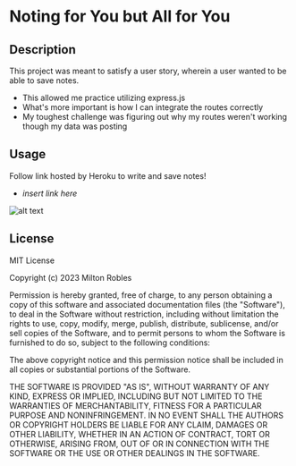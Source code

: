 # Noting for You but All for You

## Description

This project was meant to satisfy a user story, wherein a user wanted to be able to save notes.

- This allowed me practice utilizing express.js
- What's more important is how I can integrate the routes correctly
- My toughest challenge was figuring out why my routes weren't working though my data was posting


## Usage

Follow link hosted by Heroku to write and save notes!

- *insert link here*


![alt text](./screencapture-localhost-3001-notes-2023-05-11-00_49_00.png)


## License

MIT License

Copyright (c) 2023 Milton Robles

Permission is hereby granted, free of charge, to any person obtaining a copy
of this software and associated documentation files (the "Software"), to deal
in the Software without restriction, including without limitation the rights
to use, copy, modify, merge, publish, distribute, sublicense, and/or sell
copies of the Software, and to permit persons to whom the Software is
furnished to do so, subject to the following conditions:

The above copyright notice and this permission notice shall be included in all
copies or substantial portions of the Software.

THE SOFTWARE IS PROVIDED "AS IS", WITHOUT WARRANTY OF ANY KIND, EXPRESS OR
IMPLIED, INCLUDING BUT NOT LIMITED TO THE WARRANTIES OF MERCHANTABILITY,
FITNESS FOR A PARTICULAR PURPOSE AND NONINFRINGEMENT. IN NO EVENT SHALL THE
AUTHORS OR COPYRIGHT HOLDERS BE LIABLE FOR ANY CLAIM, DAMAGES OR OTHER
LIABILITY, WHETHER IN AN ACTION OF CONTRACT, TORT OR OTHERWISE, ARISING FROM,
OUT OF OR IN CONNECTION WITH THE SOFTWARE OR THE USE OR OTHER DEALINGS IN THE
SOFTWARE.
